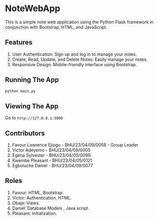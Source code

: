 # NoteWebApp
This is a simple note web application using the Python Flask framework in conjunction with Bootstrap, HTML, and JavaScript.

## Features
1. User Authentication: Sign up and log in to manage your notes.
2. Create, Read, Update, and Delete Notes: Easily manage your notes.
3. Responsive Design: Mobile-friendly interface using Bootstrap.

## Running The App

```bash
python main.py
```

## Viewing The App

Go to `http://127.0.0.1:5000`

## Contributors
1. Favour Lawrence Ejiogu - BHU/23/04/09/0058 - Group Leader
2. Victor Adeyemo - BHU/23/04/09/0005
3. Egena Sylvester - BHU/23/04/05/0099
4. Kwembe Pleasant - BHU/23/04/05/0121
5. Egboluche Daniel - BHU/23/04/09/0077

## Roles
1. Favour: HTML, Bootstrap.
2. Victor: Authentication, HTML.
3. Obaje: Views.
4. Daniel: Database Models , Java script. 
5. Pleasant: Initialization.
